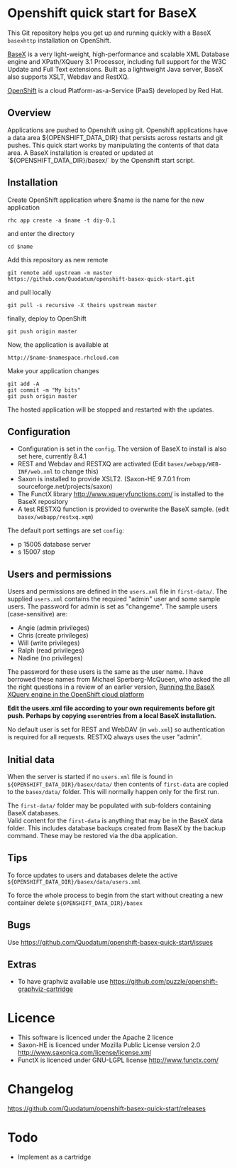 # Openshift quick start for BaseX
This Git repository helps you get up and running quickly with 
a BaseX `basexhttp` installation on OpenShift.
 
[BaseX](http://basex.org/) is a very light-weight, high-performance and scalable
 XML Database engine and XPath/XQuery 3.1 Processor, 
 including full support for the W3C Update and Full Text extensions.
Built as a lightweight Java server, BaseX also supports XSLT, Webdav and RestXQ.

[OpenShift](https://www.openshift.com/) is a cloud Platform-as-a-Service (PaaS) developed by Red Hat.

## Overview
Applications are pushed to Openshift using git. Openshift applications have a data area ${OPENSHIFT_DATA_DIR}
that persists across restarts and git pushes. 
This quick start works by manipulating the contents of that data area. 
A BaseX installation is created or updated at `${OPENSHIFT_DATA_DIR}/basex/` by the Openshift start script.
 
## Installation

Create OpenShift application where $name is the name for the new application

	rhc app create -a $name -t diy-0.1

and enter the directory

	cd $name

Add this repository as new remote

	git remote add upstream -m master https://github.com/Quodatum/openshift-basex-quick-start.git
and pull locally

	git pull -s recursive -X theirs upstream master

finally, deploy to OpenShift

	git push origin master

Now, the application is available at

	http://$name-$namespace.rhcloud.com

Make your application changes

    git add -A
    git commit -m "My bits"
    git push origin master
    	
The hosted application will be stopped and restarted with the updates.

## Configuration

* Configuration is set in the `config`. 
The version of BaseX to install is also set here, currently 8.4.1 
* REST and Webdav and RESTXQ are activated (Edit `basex/webapp/WEB-INF/web.xml` to change this)
* Saxon is installed to provide XSLT2. (Saxon-HE 9.7.0.1 from sourceforge.net/projects/saxon)
* The FunctX library http://www.xqueryfunctions.com/ is installed to the BaseX repository
* A test RESTXQ function is provided to overwrite the BaseX sample. (edit `basex/webapp/restxq.xqm`)   

The default port settings are set `config`:
* p 15005 database server
* s 15007 stop

## Users and permissions

Users and permissions are defined in the `users.xml` file in `first-data/`.
The supplied `users.xml` contains the required "admin" user and some sample users. 
The password for admin is set as "changeme". 
The sample users (case-sensitive) are: 

* Angie (admin privileges)
* Chris (create privileges)
* Will (write privileges)
* Ralph (read privileges)
* Nadine (no privileges)

The password for these users is the same as the user name.
I have borrowed these names from Michael Sperberg-McQueen, who asked the all the right questions 
in a review of an earlier version, 
[Running the BaseX XQuery engine in the OpenShift cloud platform](http://cmsmcq.com/mib/?p=1395)

**Edit the users.xml file according to your own requirements before git push. Perhaps by copying `user`entries from a local BaseX installation.**

No default user is set for REST and WebDAV (in `web.xml`) so authentication is required for all requests.
RESTXQ always uses the user "admin". 

## Initial data
When the server is started if no `users.xml` file is found in `${OPENSHIFT_DATA_DIR}/basex/data/`
then contents of `first-data` are copied to the `basex/data/` folder. This will normally happen only for 
the first run.

The `first-data/` folder may be populated with sub-folders containing BaseX databases.  
Valid content for the `first-data` is anything that may be in the BaseX data folder. This includes
database backups created from BaseX by the backup command. These may be restored via the dba application.

## Tips
To force updates to users and databases delete the active `${OPENSHIFT_DATA_DIR}/basex/data/users.xml`

To force the whole process to begin from the start without creating a new container delete
 `${OPENSHIFT_DATA_DIR}/basex`
 
## Bugs
Use https://github.com/Quodatum/openshift-basex-quick-start/issues

## Extras

* To have graphviz available use  https://github.com/puzzle/openshift-graphviz-cartridge

# Licence
* This software is licenced under the Apache 2 licence
* Saxon-HE is licenced under Mozilla Public License version 2.0 http://www.saxonica.com/license/license.xml
* FunctX is licenced under GNU-LGPL license http://www.functx.com/


# Changelog
https://github.com/Quodatum/openshift-basex-quick-start/releases

# Todo

* Implement as a cartridge 
